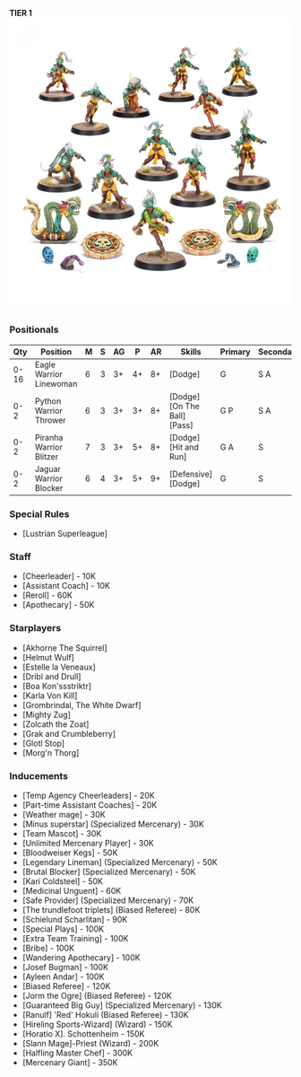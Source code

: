 ﻿**TIER 1**
![](../media/teams/BBAmazonTeamLead.webp)

### Positionals

| Qty  | Position                | M | S | AG | P  | AR | Skills                                 | Primary | Secondary | Cost |
| ---- | ----------------------- | - | - | -- | -- | -- | -------------------------------------- | ------- | --------- | ---- |
| 0-16 | Eagle Warrior Linewoman | 6 | 3 | 3+ | 4+ | 8+ | [Dodge]                                | G       | S A      | 50K  |
| 0-2  | Python Warrior Thrower  | 6 | 3 | 3+ | 3+ | 8+ | [Dodge]<br />[On The Ball]<br />[Pass] | G P    | S A      | 80K  |
| 0-2  | Piranha Warrior Blitzer | 7 | 3 | 3+ | 5+ | 8+ | [Dodge]<br />[Hit and Run]             | G A     | S         | 90K  |
| 0-2  | Jaguar Warrior Blocker  | 6 | 4 | 3+ | 5+ | 9+ | [Defensive]<br />[Dodge]               | G       | S         | 110K |

### Special Rules

* [Lustrian Superleague]

### Staff

* [Cheerleader] - 10K
* [Assistant Coach] - 10K
* [Reroll] - 60K
* [Apothecary] - 50K

### Starplayers

* [Akhorne The Squirrel]
* [Helmut Wulf]
* [Estelle la Veneaux]
* [Dribl and Drull]
* [Boa Kon'ssstriktr]
* [Karla Von Kill]
* [Grombrindal, The White Dwarf]
* [Mighty Zug]
* [Zolcath the Zoat]
* [Grak and Crumbleberry]
* [Glotl Stop]
* [Morg'n Thorg]

### Inducements

* [Temp Agency Cheerleaders] - 20K
* [Part-time Assistant Coaches] - 20K
* [Weather mage] - 30K
* [Minus superstar] (Specialized Mercenary) - 30K
* [Team Mascot] - 30K
* [Unlimited Mercenary Player] - 30K
* [Bloodweiser Kegs] - 50K
* [Legendary Lineman] (Specialized Mercenary) - 50K
* [Brutal Blocker] (Specialized Mercenary) - 50K
* [Kari Coldsteel] - 50K
* [Medicinal Unguent] - 60K
* [Safe Provider] (Specialized Mercenary) - 70K
* [The trundlefoot triplets] (Biased Referee) - 80K
* [Schielund Scharlitan] - 90K
* [Special Plays] - 100K
* [Extra Team Training] - 100K
* [Bribe] - 100K
* [Wandering Apothecary] - 100K
* [Josef Bugman] - 100K
* [Ayleen Andar] - 100K
* [Biased Referee] - 120K
* [Jorm the Ogre] (Biased Referee) - 120K
* [Guaranteed Big Guy] (Specialized Mercenary) - 130K
* [Ranulf] 'Red' Hokuli (Biased Referee) - 130K
* [Hireling Sports-Wizard] (Wizard) - 150K
* [Horatio X]. Schottenheim - 150K
* [Slann Mage]-Priest (Wizard) - 200K
* [Halfling Master Chef] - 300K
* [Mercenary Giant] - 350K
